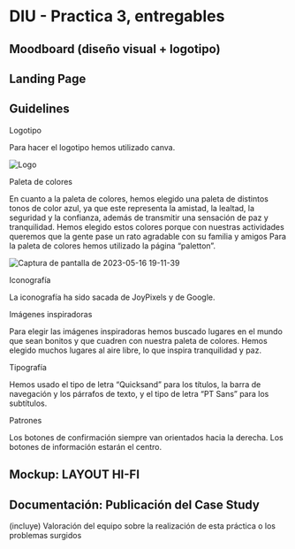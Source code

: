 # DIU - Practica 3, entregables

## Moodboard (diseño visual + logotipo)   


## Landing Page


## Guidelines
Logotipo

Para hacer el logotipo hemos utilizado canva.

![Logo](https://github.com/antonio8mg/DIU-WaxyTech/assets/116074772/cb650ebe-0c54-49e7-bbb8-54d806cd8ed3)

Paleta de colores

En cuanto a la paleta de colores, hemos elegido una paleta de distintos tonos de color azul, ya que este representa la amistad, la lealtad, la seguridad y la
confianza, además de transmitir una sensación de paz y tranquilidad. 
Hemos elegido estos colores porque con nuestras actividades queremos que la gente pase un rato agradable con su familia y amigos
Para la paleta de colores hemos utilizado la página “paletton”.

![Captura de pantalla de 2023-05-16 19-11-39](https://github.com/antonio8mg/DIU-WaxyTech/assets/116074772/d57d81ec-4af2-423b-bf6d-ef77ba0e93af)

Iconografía

La iconografía ha sido sacada de JoyPixels y de Google.

Imágenes inspiradoras

Para elegir las imágenes inspiradoras hemos buscado lugares en el mundo que sean bonitos y que cuadren con nuestra paleta de colores. Hemos elegido muchos lugares al
aire libre, lo que inspira tranquilidad y paz.

Tipografía

Hemos usado el tipo de letra “Quicksand” para los títulos, la barra de navegación y los párrafos de texto, y el tipo de letra “PT Sans” para los subtítulos.

Patrones

Los botones de confirmación siempre van orientados hacia la derecha.
Los botones de información estarán el centro.


## Mockup: LAYOUT HI-FI


## Documentación: Publicación del Case Study


(incluye) Valoración del equipo sobre la realización de esta práctica o los problemas surgidos
 
